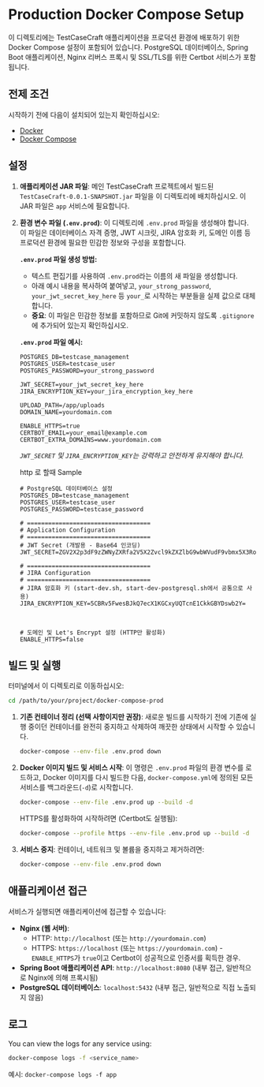 # Production Docker Compose Setup

이 디렉토리에는 TestCaseCraft 애플리케이션을 프로덕션 환경에 배포하기 위한 Docker Compose 설정이 포함되어 있습니다. PostgreSQL 데이터베이스, Spring Boot 애플리케이션, Nginx 리버스 프록시 및 SSL/TLS를 위한 Certbot 서비스가 포함됩니다.

## 전제 조건

시작하기 전에 다음이 설치되어 있는지 확인하십시오:

*   [Docker](https://docs.docker.com/get-docker/)
*   [Docker Compose](https://docs.docker.com/compose/install/)

## 설정

1.  **애플리케이션 JAR 파일**:
    메인 TestCaseCraft 프로젝트에서 빌드된 `TestCaseCraft-0.0.1-SNAPSHOT.jar` 파일을 이 디렉토리에 배치하십시오. 이 JAR 파일은 `app` 서비스에 필요합니다.

2.  **환경 변수 파일 (`.env.prod`)**:
    이 디렉토리에 `.env.prod` 파일을 생성해야 합니다. 이 파일은 데이터베이스 자격 증명, JWT 시크릿, JIRA 암호화 키, 도메인 이름 등 프로덕션 환경에 필요한 민감한 정보와 구성을 포함합니다.

    **`.env.prod` 파일 생성 방법:**
    *   텍스트 편집기를 사용하여 `.env.prod`라는 이름의 새 파일을 생성합니다.
    *   아래 예시 내용을 복사하여 붙여넣고, `your_strong_password`, `your_jwt_secret_key_here` 등 `your_`로 시작하는 부분들을 실제 값으로 대체합니다.
    *   **중요**: 이 파일은 민감한 정보를 포함하므로 Git에 커밋하지 않도록 `.gitignore`에 추가되어 있는지 확인하십시오.

    **`.env.prod` 파일 예시:**
    ```
    POSTGRES_DB=testcase_management
    POSTGRES_USER=testcase_user
    POSTGRES_PASSWORD=your_strong_password

    JWT_SECRET=your_jwt_secret_key_here
    JIRA_ENCRYPTION_KEY=your_jira_encryption_key_here
    
    UPLOAD_PATH=/app/uploads
    DOMAIN_NAME=yourdomain.com
    
    ENABLE_HTTPS=true
    CERTBOT_EMAIL=your_email@example.com
    CERTBOT_EXTRA_DOMAINS=www.yourdomain.com
    ```
    *`JWT_SECRET` 및 `JIRA_ENCRYPTION_KEY`는 강력하고 안전하게 유지해야 합니다.*

    http 로 할때 Sample
    ```
    # PostgreSQL 데이터베이스 설정
    POSTGRES_DB=testcase_management
    POSTGRES_USER=testcase_user
    POSTGRES_PASSWORD=testcase_password

    # ===================================
    # Application Configuration
    # ===================================
    # JWT Secret (개발용 - Base64 인코딩)
    JWT_SECRET=ZGV2X2p3dF9zZWNyZXRfa2V5X2Zvcl9kZXZlbG9wbWVudF9vbmx5X3RoaXNfbXVzdF9iZV9hdF9sZWFzdF81MTJfYml0c19sb25nX3RvX3dvcmtfcHJvcGVybHlfd2l0aF9zcHJpbmdfc2VjdXJpdHlfYW5kX2p3dF90b2tlbl9nZW5lcmF0aW9uX3N5c3RlbQ==

    # ===================================
    # JIRA Configuration
    # ===================================
    # JIRA 암호화 키 (start-dev.sh, start-dev-postgresql.sh에서 공통으로 사용)
    JIRA_ENCRYPTION_KEY=5CBRv5FwesBJkQ7ecX1KGCxyUQTcnE1CkkGBYDswb2Y=



    # 도메인 및 Let's Encrypt 설정 (HTTP만 활성화)
    ENABLE_HTTPS=false
    ```

## 빌드 및 실행

터미널에서 이 디렉토리로 이동하십시오:

```bash
cd /path/to/your/project/docker-compose-prod
```

1.  **기존 컨테이너 정리 (선택 사항이지만 권장)**:
    새로운 빌드를 시작하기 전에 기존에 실행 중이던 컨테이너를 완전히 중지하고 삭제하여 깨끗한 상태에서 시작할 수 있습니다.

    ```bash
    docker-compose --env-file .env.prod down
    ```

2.  **Docker 이미지 빌드 및 서비스 시작**: 
    이 명령은 `.env.prod` 파일의 환경 변수를 로드하고, Docker 이미지를 다시 빌드한 다음, `docker-compose.yml`에 정의된 모든 서비스를 백그라운드(`-d`)로 시작합니다.

    ```bash
    docker-compose --env-file .env.prod up --build -d
    ```

    HTTPS를 활성화하여 시작하려면 (Certbot도 실행됨):
    ```bash
    docker-compose --profile https --env-file .env.prod up --build -d
    ```

3.  **서비스 중지**:
    컨테이너, 네트워크 및 볼륨을 중지하고 제거하려면:

    ```bash
    docker-compose --env-file .env.prod down
    ```

## 애플리케이션 접근

서비스가 실행되면 애플리케이션에 접근할 수 있습니다:

*   **Nginx (웹 서버)**:
    *   HTTP: `http://localhost` (또는 `http://yourdomain.com`)
    *   HTTPS: `https://localhost` (또는 `https://yourdomain.com`) - `ENABLE_HTTPS`가 `true`이고 Certbot이 성공적으로 인증서를 획득한 경우.
*   **Spring Boot 애플리케이션 API**: `http://localhost:8080` (내부 접근, 일반적으로 Nginx에 의해 프록시됨)
*   **PostgreSQL 데이터베이스**: `localhost:5432` (내부 접근, 일반적으로 직접 노출되지 않음)

## 로그

You can view the logs for any service using:

```bash
docker-compose logs -f <service_name>
```
예시: `docker-compose logs -f app`